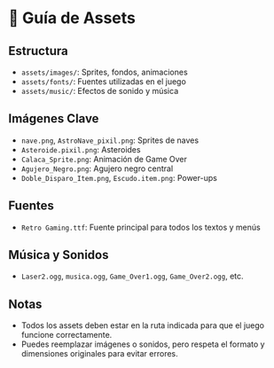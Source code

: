 # 🎨 Guía de Assets

## Estructura
- `assets/images/`: Sprites, fondos, animaciones
- `assets/fonts/`: Fuentes utilizadas en el juego
- `assets/music/`: Efectos de sonido y música

## Imágenes Clave
- `nave.png`, `AstroNave_pixil.png`: Sprites de naves
- `Asteroide.pixil.png`: Asteroides
- `Calaca_Sprite.png`: Animación de Game Over
- `Agujero_Negro.png`: Agujero negro central
- `Doble_Disparo_Item.png`, `Escudo.item.png`: Power-ups

## Fuentes
- `Retro Gaming.ttf`: Fuente principal para todos los textos y menús

## Música y Sonidos
- `Laser2.ogg`, `musica.ogg`, `Game_Over1.ogg`, `Game_Over2.ogg`, etc.

## Notas
- Todos los assets deben estar en la ruta indicada para que el juego funcione correctamente.
- Puedes reemplazar imágenes o sonidos, pero respeta el formato y dimensiones originales para evitar errores.
